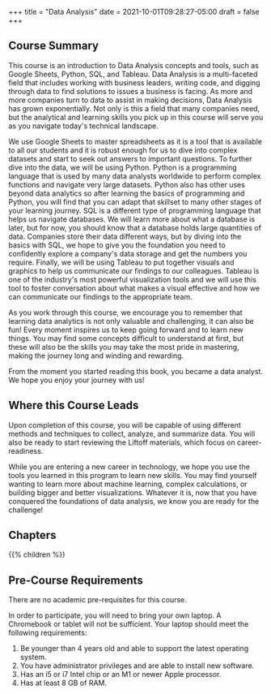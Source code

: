 +++
title = "Data Analysis"
date = 2021-10-01T09:28:27-05:00
draft = false
+++

## Course Summary

This course is an introduction to Data Analysis concepts and tools, such as Google Sheets, Python, SQL, and Tableau. Data Analysis is a multi-faceted field that includes working with business leaders, writing code, and digging through data to find solutions to issues a business is facing. As more and more companies turn to data to assist in making decisions, Data Analysis has grown exponentially. Not only is this a field that many companies need, but the analytical and learning skills you pick up in this course will serve you as you navigate today's technical landscape.

We use Google Sheets to master spreadsheets as it is a tool that is available to all our students and it is robust enough for us to dive into complex datasets and start to seek out answers to important questions. To further dive into the data, we will be using Python. Python is a programming language that is used by many data analysts worldwide to perform complex functions and navigate very large datasets. Python also has other uses beyond data analytics so after learning the basics of programming and Python, you will find that you can adapt that skillset to many other stages of your learning journey. SQL is a different type of programming language that helps us navigate databases. We will learn more about what a database is later, but for now, you should know that a database holds large quantities of data. Companies store their data different ways, but by diving into the basics with SQL, we hope to give you the foundation you need to confidently explore a company's data storage and get the numbers you require. Finally, we will be using Tableau to put together visuals and graphics to help us communicate our findings to our colleagues. Tableau is one of the industry's most powerful visualization tools and we will use this tool to foster conversation about what makes a visual effective and how we can communicate our findings to the appropriate team. 

As you work through this course, we encourage you to remember that learning data analytics is not only valuable and challenging, it can also be fun! Every moment inspires us to keep going forward and to learn new things. You may find some concepts difficult to understand at first, but these will also be the skills you may take the most pride in mastering, making the journey long and winding and rewarding.

From the moment you started reading this book, you became a data analyst. We hope you enjoy your journey with us!

## Where this Course Leads

Upon completion of this course, you will be capable of using different methods and techniques to collect, analyze, and summarize data. You will also be ready to start reviewing the Liftoff materials, which focus on career-readiness.

While you are entering a new career in technology, we hope you use the tools you learned in this program to learn new skills. You may find yourself wanting to learn more about machine learning, complex calculations, or building bigger and better visualizations. Whatever it is, now that you have conquered the foundations of data analysis, we know you are ready for the challenge!

## Chapters

{{% children %}}

## Pre-Course Requirements

There are no academic pre-requisites for this course.

In order to participate, you will need to bring your own laptop. A Chromebook or tablet will not be sufficient. Your laptop should meet the following requirements:

1. Be younger than 4 years old and able to support the latest operating system.
1. You have administrator privileges and are able to install new software.
1. Has an i5 or i7 Intel chip or an M1 or newer Apple processor.
1. Has at least 8 GB of RAM.